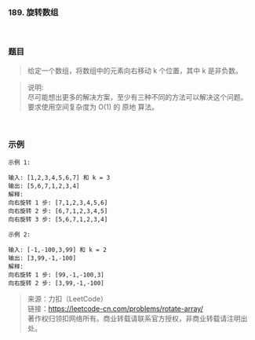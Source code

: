 ### 189. 旋转数组

<br>

### 题目

> 给定一个数组，将数组中的元素向右移动 k 个位置，其中 k 是非负数。

>说明:<br>
尽可能想出更多的解决方案，至少有三种不同的方法可以解决这个问题。<br>
要求使用空间复杂度为 O(1) 的 原地 算法。

<br>

### 示例
```
示例 1:

输入: [1,2,3,4,5,6,7] 和 k = 3
输出: [5,6,7,1,2,3,4]
解释:
向右旋转 1 步: [7,1,2,3,4,5,6]
向右旋转 2 步: [6,7,1,2,3,4,5]
向右旋转 3 步: [5,6,7,1,2,3,4]
```

```
示例 2:

输入: [-1,-100,3,99] 和 k = 2
输出: [3,99,-1,-100]
解释: 
向右旋转 1 步: [99,-1,-100,3]
向右旋转 2 步: [3,99,-1,-100]
```

>来源：力扣（LeetCode）<br>
链接：https://leetcode-cn.com/problems/rotate-array/<br>
著作权归领扣网络所有。商业转载请联系官方授权，非商业转载请注明出处。

<br>


